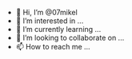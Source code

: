 - 👋 Hi, I’m @07mikel
- 👀 I’m interested in ...
- 🌱 I’m currently learning ...
- 💞️ I’m looking to collaborate on ...
- 📫 How to reach me ...

<!---
07mikel/07mikel is a ✨ special ✨ repository because its `README.md` (this file) appears on your GitHub profile.
You can click the Preview link to take a look at your changes.
--->

